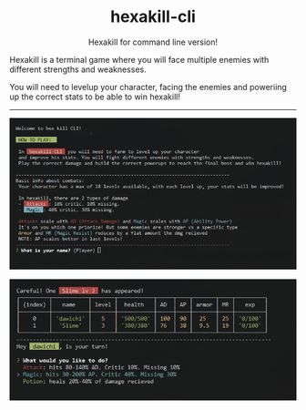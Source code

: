 <h1 align="center">hexakill-cli</h1>

<p align="center">Hexakill for command line version!</p>


Hexakill is a terminal game where you will face multiple enemies with different strengths and weaknesses.

You will need to levelup your character, facing the enemies and poweriing up the correct stats to be able to win hexakill!

---

![showcase](./showcase.png)

![showcase](./showcase2.png)